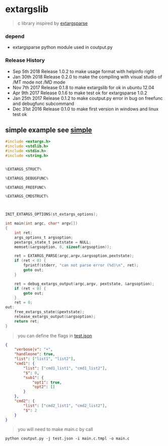 # extargslib 
> c library inspired by [extargsparse](https://github.com/jeppeter/extargsparse)

### depend
* extargsparse python module used in coutput.py

### Release History
* Sep 5th 2018 Release 1.0.2 to make usage format with helpinfo right
* Jan 30th 2018 Release 0.2.0 to make the compiling with visual studio of /MT mode not /MD mode
* Nov 7th 2017 Release 0.1.8 to make extargslib for ok in ubuntu 12.04
* Apr 9th 2017 Release 0.1.6 to make test ok for extargsparse 1.0.2
* Jan 25th 2017 Release 0.1.2 to make coutput.py error in bug on freefunc and debugfunc subcommand
* Dec 31st 2016 Release 0.1.0 to make first version in windows and linux test ok

## simple example see [simple](https://github.com/jeppeter/clibs/blob/master/common/extargslib/example/simple/main.c.tmpl)
```c
#include <extargs.h>
#include <stdlib.h>
#include <stdio.h>
#include <string.h>


%EXTARGS_STRUCT%

%EXTARGS_DEBUGFUNC%

%EXTARGS_FREEFUNC%

%EXTARGS_CMDSTRUCT%



INIT_EXTARGS_OPTIONS(st_extargs_options);

int main(int argc, char* argv[])
{
    int ret;
    args_options_t argsoption;
    pextargs_state_t pextstate = NULL;
    memset(&argsoption, 0, sizeof(argsoption));

    ret = EXTARGS_PARSE(argc,argv,&argsoption,pextstate);
    if (ret < 0) {
        fprintf(stderr, "can not parse error (%d)\n", ret);
        goto out;
    }

    ret = debug_extargs_output(argc,argv, pextstate, &argsoption);
    if (ret < 0) {
        goto out;
    }
    ret = 0;
out:
    free_extargs_state(&pextstate);
    release_extargs_output(&argsoption);
    return ret;
}
```

> you can define the flags in [test.json](https://github.com/jeppeter/clibs/blob/master/common/extargslib/example/simple/test.json)
```json
{
    "verbose|v": "+",
    "handleone": true,
    "list": ["list1", "list2"],
    "cmd1": {
        "list": ["cmd1_list1", "cmd1_list2"],
        "$": 0,
        "sub1": {
            "opt1": true,
            "opt2": []
        }
    },
    "cmd2": {
        "list": ["cmd2_list1", "cmd2_list2"],
        "$": 2
    }
}
```
> you will need to make main.c by call 

```shell
python coutput.py -j test.json -i main.c.tmpl -o main.c
```

